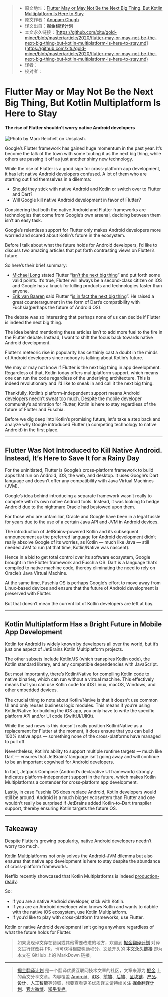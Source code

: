 > * 原文地址：[Flutter May or May Not Be the Next Big Thing, But Kotlin Multiplatform Is Here to Stay](https://medium.com/better-programming/flutter-may-or-may-not-be-the-next-big-thing-but-kotlin-multiplatform-is-here-to-stay-baf1a44a692d)
> * 原文作者：[Anupam Chugh](https://medium.com/@anupamchugh)
> * 译文出自：[掘金翻译计划](https://github.com/xitu/gold-miner)
> * 本文永久链接：[https://github.com/xitu/gold-miner/blob/master/article/2020/flutter-may-or-may-not-be-the-next-big-thing-but-kotlin-multiplatform-is-here-to-stay.md](https://github.com/xitu/gold-miner/blob/master/article/2020/flutter-may-or-may-not-be-the-next-big-thing-but-kotlin-multiplatform-is-here-to-stay.md)
> * 译者：
> * 校对者：

# Flutter May or May Not Be the Next Big Thing, But Kotlin Multiplatform Is Here to Stay

#### The rise of Flutter shouldn’t worry native Android developers

![Photo by [Marc Reichelt](https://unsplash.com/@mreichelt?utm_source=medium&utm_medium=referral) on [Unsplash](https://unsplash.com?utm_source=medium&utm_medium=referral).](https://cdn-images-1.medium.com/max/8064/0*p9BRbpAgNsMKNKJS)

Google’s Flutter framework has gained huge momentum in the past year. It’s become the talk of the town with some touting it as the next big thing, while others are passing it off as just another shiny new technology.

While the rise of Flutter is a good sign for cross-platform app development, it has left native Android developers confused. A lot of them who are starting out find themselves in a dilemma:

* Should they stick with native Android and Kotlin or switch over to Flutter and Dart?
* Will Google kill native Android development in favor of Flutter?

Considering that both the native Android and Flutter frameworks are technologies that come from Google’s own arsenal, deciding between them isn’t an easy task.

Google’s relentless support for Flutter only makes Android developers more worried and scared about Kotlin’s future in the ecosystem.

Before I talk about what the future holds for Android developers, I’d like to discuss two amazing articles that put forth contrasting views on Flutter’s future.

So here’s their brief summary:

* [Michael Long](undefined) stated Flutter “[isn’t the next big thing](https://medium.com/better-programming/why-flutter-isnt-the-next-big-thing-e268488521f4)” and put forth some valid points. It’s true, Flutter will always be a second-class citizen on iOS and Google has a knack for killing products and technologies faster than anyone.
* [Erik van Baaren](undefined) said Flutter “[is in fact the next big thing](https://medium.com/better-programming/why-flutter-is-in-fact-the-next-big-thing-in-app-development-8f514dd3a252)”. He raised a great counterargument in the form of Dart’s compatibility with Fuchsia(perhaps the future of Android OS).

The debate was so interesting that perhaps none of us can decide if Flutter is indeed the next big thing.

The idea behind mentioning these articles isn’t to add more fuel to the fire in the Flutter debate. Instead, I want to shift the focus back towards native Android development.

Flutter’s meteoric rise in popularity has certainly cast a doubt in the minds of Android developers since nobody is talking about Kotlin’s future.

We may or may not know if Flutter is the next big thing in app development. Regardless of that, Kotlin today offers multiplatform support, which means one can run the code regardless of the underlying architecture. This is indeed revolutionary and I’d like to sneak in and call it the next big thing.

Thankfully, Kotlin’s platform-independent support means Android developers needn’t sweat too much. Despite the mobile developer community’s admiration for Flutter, Kotlin is here to stay regardless of the future of Flutter and Fuschia.

Before we dig deep into Kotlin’s promising future, let's take a step back and analyze why Google introduced Flutter (a competing technology to native Android) in the first place.

---

## Flutter Was Not Introduced to Kill Native Android. Instead, It’s Here to Save It for a Rainy Day

For the uninitiated, Flutter is Google’s cross-platform framework to build apps that run on Android, iOS, the web, and desktop. It uses Google’s Dart language and doesn’t offer any compatibility with Java Virtual Machines (JVM).

Google’s idea behind introducing a separate framework wasn’t really to compete with its own native Android tools. Instead, it was looking to hedge Android due to the nightmare Oracle had bestowed upon them.

For those who are unfamiliar, Oracle and Google have been in a legal tussle for years due to the use of a certain Java API and JVM in Android devices.

The introduction of JetBrains-powered Kotlin and its subsequent announcement as the preferred language for Android development didn’t really absolve Google of its worries, as Kotlin — much like Java — still needed JVM to run (at that time, Kotlin/Native was nascent).

Hence in a bid to get total control over its software ecosystem, Google brought in the Flutter framework and Fuschia OS. Dart is a language that’s compiled to native machine code, thereby eliminating the need to rely on Oracle’s Java Virtual Machine.

At the same time, Fuschia OS is perhaps Google’s effort to move away from Linux-based devices and ensure that the future of Android development is preserved with Flutter.

But that doesn’t mean the current lot of Kotlin developers are left at bay.

---

## Kotlin Multiplatform Has a Bright Future in Mobile App Development

Kotlin for Android is widely known by developers all over the world, but it’s just one aspect of JetBrains Kotlin Multiplatform projects.

The other subsets include Kotlin/JS (which transpires Kotlin code), the Kotlin standard library, and any compatible dependencies with JavaScript.

But most importantly, there’s Kotlin/Native for compiling Kotlin code to native binaries, which can run without a virtual machine. This effectively means that you can use Kotlin code for iOS Linux, macOS, Windows, and other embedded devices.

The crucial thing to note about Kotlin/Native is that it doesn’t use common UI and only reuses business logic modules. This means if you’re using Kotlin/Native for building the iOS app, you only have to write the specific platform API and/or UI code (SwiftUI/UIKit).

While the sad news is this doesn’t really position Kotlin/Native as a replacement for Flutter at the moment, it does ensure that you can build 100% native apps — something none of the cross-platforms have managed to pull off.

Nevertheless, Kotlin’s ability to support multiple runtime targets — much like Dart — ensures that JetBrains’ language isn’t going away and will continue to be an important cogwheel for Android developers.

In fact, Jetpack Compose (Android’s declarative UI framework) strongly indicates platform-independent support in the future, which makes Kotlin Multiplatforms a contender for cross-platform app development.

Lastly, in case Fuschia OS does replace Android, Kotlin developers would still be around. Android is a much bigger ecosystem than Flutter and one wouldn’t really be surprised if JetBrains added Kotlin-to-Dart transpiler support, thereby ensuring Kotlin targets the future OS.

---

## Takeaway

Despite Flutter’s growing popularity, native Android developers needn’t worry too much.

Kotlin Multiplatforms not only solves the Android-JVM dilemma but also ensures that native app development is here to stay despite the abundance of cross-platform frameworks.

Netflix recently showcased that Kotlin Multiplatforms is indeed [production-ready](https://netflixtechblog.com/netflix-android-and-ios-studio-apps-kotlin-multiplatform-d6d4d8d25d23).

So:

* If you are a native Android developer, stick with Kotlin.
* If you are an Android developer who knows Kotlin and wants to dabble with the native iOS ecosystem, use Kotlin Multiplatform.
* If you’d like to play with cross-platform frameworks, use Flutter.

Kotlin or native Android development isn’t going anywhere regardless of what the future holds for Flutter.

> 如果发现译文存在错误或其他需要改进的地方，欢迎到 [掘金翻译计划](https://github.com/xitu/gold-miner) 对译文进行修改并 PR，也可获得相应奖励积分。文章开头的 **本文永久链接** 即为本文在 GitHub 上的 MarkDown 链接。

---

> [掘金翻译计划](https://github.com/xitu/gold-miner) 是一个翻译优质互联网技术文章的社区，文章来源为 [掘金](https://juejin.im) 上的英文分享文章。内容覆盖 [Android](https://github.com/xitu/gold-miner#android)、[iOS](https://github.com/xitu/gold-miner#ios)、[前端](https://github.com/xitu/gold-miner#前端)、[后端](https://github.com/xitu/gold-miner#后端)、[区块链](https://github.com/xitu/gold-miner#区块链)、[产品](https://github.com/xitu/gold-miner#产品)、[设计](https://github.com/xitu/gold-miner#设计)、[人工智能](https://github.com/xitu/gold-miner#人工智能)等领域，想要查看更多优质译文请持续关注 [掘金翻译计划](https://github.com/xitu/gold-miner)、[官方微博](http://weibo.com/juejinfanyi)、[知乎专栏](https://zhuanlan.zhihu.com/juejinfanyi)。

